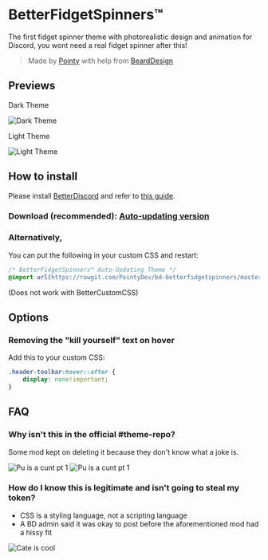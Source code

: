 # BetterFidgetSpinners™
The first fidget spinner theme with photorealistic design and animation for Discord, you wont need a real fidget spinner after this!
> Made by [Pointy](https://github.com/PointyDev) with help from [BeardDesign](https://github.com/BeardDesign1)

## Previews
Dark Theme

![Dark Theme](http://i.imgur.com/XaERAXk.gif)

Light Theme

![Light Theme](http://i.imgur.com/1cTJ1ww.gif)

## How to install
Please install [BetterDiscord](http://betterdiscord.net) and refer to [this guide](https://github.com/Jiiks/BetterDiscordApp/wiki/Themes#how-to-add-a-theme).
### Download (recommended): [Auto-updating version](http://betterdiscord.net/ghdl/?url=https://github.com/PointyDev/bd-betterfidgetspinners/blob/master/BetterFidgetSpinners.theme.css)

### Alternatively, 
You can put the following in your custom CSS and restart:
```css
/* BetterFidgetSpinners™ Auto-Updating Theme */
@import url(https://rawgit.com/PointyDev/bd-betterfidgetspinners/master/src/BetterFidgetSpinners.css);
```
(Does not work with BetterCustomCSS)

## Options
### Removing the "kill yourself" text on hover
Add this to your custom CSS:
```css
.header-toolbar:hover::after {
    display: none!important;
}
```

## FAQ

### Why isn't this in the official #theme-repo?

Some mod kept on deleting it because they don't know what a joke is.

![Pu is a cunt pt 1](http://i.imgur.com/52WsvCC.png)
![Pu is a cunt pt 1](http://i.imgur.com/aVqT2bG.png)

### How do I know this is legitimate and isn't going to steal my token?

* CSS is a styling language, not a scripting language
* A BD admin said it was okay to post before the aforementioned mod had a hissy fit

![Cate is cool](http://i.imgur.com/EHukByg.png)
